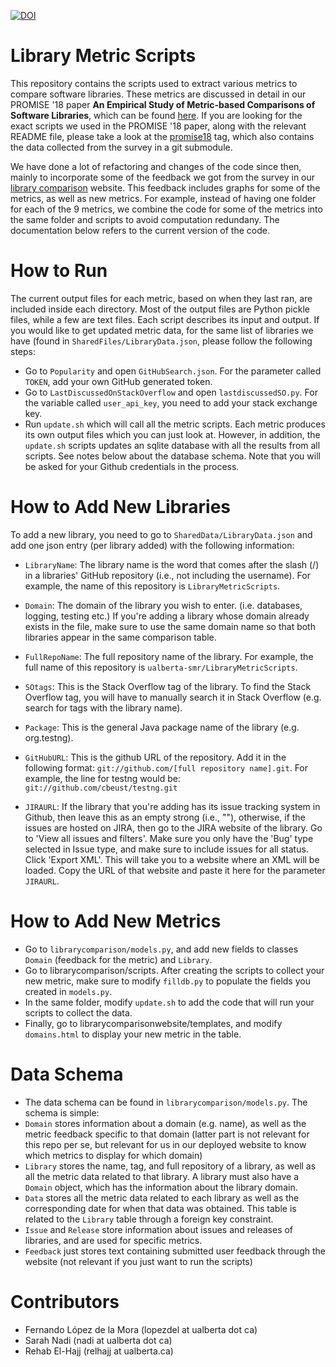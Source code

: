 [![DOI](https://zenodo.org/badge/104284830.svg)](https://zenodo.org/badge/latestdoi/104284830)

# Library Metric Scripts

This repository contains the scripts used to extract various metrics to compare software libraries. 
These metrics are discussed in detail in our PROMISE '18 paper **An Empirical Study of Metric-based Comparisons of Software Libraries**, which can be found [here](https://dl.dropboxusercontent.com/s/v5hdbnywsycvt1q/LopezDeLaMoraPROMISE18.pdf). If you are looking for the exact scripts we used in the PROMISE '18 paper, along with the relevant README file, please take a look at the [promise18](https://github.com/ualberta-smr/LibraryMetricScripts/tree/promise18) tag, which also contains the data collected from the survey in a git submodule.

We have done a lot of refactoring and changes of the code since then, mainly to incorporate some of the feedback we got from the survey in our [library comparison](TODO) website.
This feedback includes graphs for some of the metrics, as well as new metrics.
For example, instead of having one folder for each of the 9 metrics, we combine the code for some of the metrics into the same folder and scripts to avoid computation redundany. 
The documentation below refers to the current version of the code.

# How to Run

The current output files for each metric, based on when they last ran, are included inside each directory.
Most of the output files are Python pickle files, while a few are text files.
Each script describes its input and output.
If you would like to get updated metric data, for the same list of libraries we have (found in `SharedFiles/LibraryData.json`, please follow the following steps:

- Go to `Popularity` and open `GitHubSearch.json`. For the parameter called `TOKEN`, add your own GitHub generated token.
- Go to `LastDiscussedOnStackOverflow` and open `lastdiscussedSO.py`. For the variable called `user_api_key`, you need to add your stack exchange key. 
- Run `update.sh` which will call all the metric scripts. Each metric produces its own output files which you can just look at. However, in addition, the `update.sh` scripts updates an sqlite database with all the results from all scripts. See notes below about the database schema. Note that you will be asked for your Github credentials in the process. 

# How to Add New Libraries

To add a new library, you need to go to `SharedData/LibraryData.json` and add one json entry (per library added) with the following information: 

* `LibraryName`: The library name is the word that comes after the slash (/) in a libraries' GitHub repository (i.e., not including the username). For example, the name of this repository is `LibraryMetricScripts`.

* `Domain`: The domain of the library you wish to enter. (i.e. databases, logging, testing etc.) If you're adding a library whose domain already exists in the file, make sure to use the same domain name so that both libraries appear in the same comparison table. 

* `FullRepoName`: The full repository name of the library. For example, the full name of this repository is `ualberta-smr/LibraryMetricScripts`.

* `SOtags`: This is the Stack Overflow tag of the library. To find the Stack Overflow tag, you will have to manually search it in Stack Overflow (e.g. search for tags with the library name).

* `Package`: This is the general Java package name of the library (e.g. org.testng). 

* `GitHubURL`: This is the github URL of the repository. Add it in the following format: `git://github.com/[full repository name].git`. For example, the line for testng would be: `git://github.com/cbeust/testng.git`

* `JIRAURL`: If the library that you're adding has its issue tracking system in Github, then leave this as an empty strong (i.e., ""), otherwise, if the issues are hosted on JIRA, then go to the JIRA website of the library. Go to 'View all issues and filters'. Make sure you only have the 'Bug' type selected in Issue type, and make sure to include issues for all status. Click 'Export XML'. This will take you to a website where an XML will be loaded. Copy the URL of that website and paste it here for the parameter `JIRAURL`.

# How to Add New Metrics
- Go to `librarycomparison/models.py`, and add new fields to classes `Domain` (feedback for the metric) and `Library`.
- Go to librarycomparison/scripts. After creating the scripts to collect your new metric, make sure to modify `filldb.py` to populate the fields you created in `models.py`.
- In the same folder, modify `update.sh` to add the code that will run your scripts to collect the data.
- Finally, go to librarycomparisonwebsite/templates, and modify `domains.html` to display your new metric in the table.

# Data Schema
- The data schema can be found in `librarycomparison/models.py`. The schema is simple:
- `Domain` stores information about a domain (e.g. name), as well as the metric feedback specific to that domain (latter part is not relevant for this repo per se, but relevant for us in our deployed website to know which metrics to display for which domain)
- `Library` stores the name, tag, and full repository of a library, as well as all the metric data related to that library. A library must also have a `Domain` object, which has the information about the library domain.
- `Data` stores all the metric data related to each library as well as the corresponding date for when that data was obtained. This table is related to the `Library` table through a foreign key constraint. 
- `Issue` and `Release` store information about issues and releases of libraries, and are used for specific metrics.
- `Feedback` just stores text containing submitted user feedback through the website (not relevant if you just want to run the scripts)

# Contributors
- Fernando López de la Mora (lopezdel at ualberta dot ca)
- Sarah Nadi (nadi at ualberta dot ca)
- Rehab El-Hajj (relhajj at ualberta.ca)
